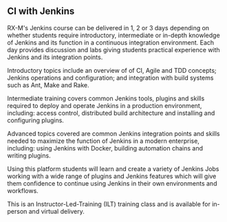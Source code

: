 
## CI with Jenkins

RX-M's Jenkins course can be delivered in 1, 2 or 3 days depending on whether students require introductory, intermediate or in-depth knowledge of Jenkins and its function in a continuous integration environment. Each day provides discussion and labs giving students practical experience with Jenkins and its integration points.

Introductory topics include an overview of of CI, Agile and TDD concepts; Jenkins operations and configuration; and integration with build systems such as Ant, Make and Rake.

Intermediate training covers common Jenkins tools, plugins and skills required to deploy and operate Jenkins in a production environment, including: access control, distributed build architecture and installing and configuring plugins.

Advanced topics covered are common Jenkins integration points and skills needed to maximize the function of Jenkins in a modern enterprise, including: using Jenkins with Docker, building automation chains and writing plugins.

Using this platform students will learn and create a variety of Jenkins Jobs working with a wide range of plugins and Jenkins features which will give them confidence to continue using Jenkins in their own environments and workflows.

This is an Instructor-Led-Training (ILT) training class and is available for in-person and virtual delivery.
